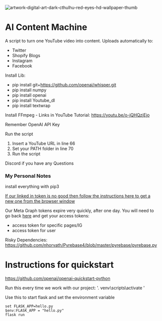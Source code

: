 ![artwork-digital-art-dark-cthulhu-red-eyes-hd-wallpaper-thumb](https://user-images.githubusercontent.com/7444521/215304936-dd08274a-5862-4947-ac58-5e9eecf5c77c.jpeg)


# AI Content Machine
A script to turn one YouTube video into content.  Uploads automatically to:
- Twitter
- Shopify Blogs
- Instagram
- Facebook

Install Lib:
- pip install git+https://github.com/openai/whisper.git 
- pip install numpy
- pip install openai
- pip install Youtube_dl
- pip install textwrap

Install FFmpeg - Links in YouTube Tutorial:
https://youtu.be/o-jQHQzjEjo

Remember OpenAI API Key


Run the script
1. Insert a YouTube URL in line 66
2. Set your PATH folder in line 70
3. Run the script

Discord if you have any Questions

### My Personal Notes
install everything with pip3

[If our linked in token is no good then follow the instructions here to get a new one from the browser window](https://www.jcchouinard.com/linkedin-api/)

Our Meta Graph tokens expire very quickly, after one day.  You will need to go back [here](https://developers.facebook.com/tools/explorer/) and get your access tokens:
- access token for specific pages/IG
- access token for user

Risky Dependencies:
https://github.com/nhorvath/Pyrebase4/blob/master/pyrebase/pyrebase.py

# Instructions for quickstart
https://github.com/openai/openai-quickstart-python

Run this every time we work with our project:
'. venv\scripts\activate  '

Use this to start flask and set the environment variable
```
set FLASK_APP=hello.py
$env:FLASK_APP = "hello.py"
flask run
```
